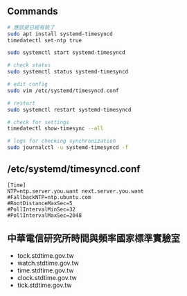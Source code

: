 ## Commands

```bash
# 應該是已經有裝了
sudo apt install systemd-timesyncd
timedatectl set-ntp true

sudo systemctl start systemd-timesyncd

# check status
sudo systemctl status systemd-timesyncd

# edit config
sudo vim /etc/systemd/timesyncd.conf

# restart
sudo systemctl restart systemd-timesyncd

# check for settings
timedatectl show-timesync --all

# logs for checking synchronization
sudo journalctl -u systemd-timesyncd -f
```

## /etc/systemd/timesyncd.conf

```
[Time]
NTP=ntp.server.you.want next.server.you.want
#FallbackNTP=ntp.ubuntu.com
#RootDistanceMaxSec=5
#PollIntervalMinSec=32
#PollIntervalMaxSec=2048
```

## 中華電信研究所時間與頻率國家標準實驗室

- tock.stdtime.gov.tw
- watch.stdtime.gov.tw
- time.stdtime.gov.tw
- clock.stdtime.gov.tw
- tick.stdtime.gov.tw
